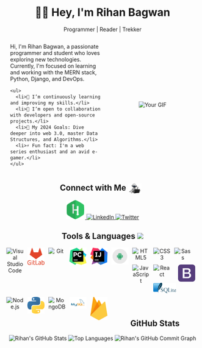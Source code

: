 <!-- Header Section -->
<h1 align="center">👨‍💻 Hey, I'm Rihan Bagwan</h1>
<p align="center">Programmer | Reader | Trekker</p>

<!-- Introduction Section -->
<div style="display: flex; align-items: center; margin-bottom: 20px;">
  <div style="flex: 50%; padding: 0 2%;">
    <p>
      Hi, I'm Rihan Bagwan, a passionate programmer and student who loves exploring new technologies. Currently, I'm focused on learning and working with the MERN stack, Python, Django, and DevOps.
    </p>
    
    <ul>
      <li>🌱 I’m continuously learning and improving my skills.</li>
      <li>👯 I’m open to collaboration with developers and open-source projects.</li>
      <li>🥅 My 2024 Goals: Dive deeper into web 3.0, master Data Structures, and Algorithms.</li>
      <li>⚡ Fun fact: I'm a web series enthusiast and an avid e-gamer.</li>
    </ul>
  </div>
  
  <div style="flex: 50%;">
    <p align="center">
      <img src="D:/coding/the-iconic-rihan/img/giphy.gif" alt="Your GIF">
    </p>
  </div>
</div>

<!-- Connect with Me Section -->
<h2 align="center">Connect with Me <img align="center" alt="idea" width="35px" src="./img/idea.png" style="padding-right:10px;" /></h2>

<p align="center">
  <a href="https://www.hackerrank.com/rihanbagwan98">
    <img alt="Hackerrank" src="https://github.com/the-iconic-rihan/the-iconic-rihan/blob/main/img/hackerrank.svg" width="50px" />
  </a>
  <a href="https://www.linkedin.com/in/rihanbagwan/">
    <img alt="LinkedIn" src="https://upload.wikimedia.org/wikipedia/commons/thumb/c/ca/LinkedIn_logo_initials.png/800px-LinkedIn_logo_initials.png" width="50px" />
  </a>
  <a href="https://twitter.com/RihanBagwan4">
    <img alt="Twitter" src="https://img.freepik.com/premium-vector/social-media-icon-illustration-twitter-twitter-icon-vector-illustration_561158-2027.jpg" width="50px" />
  </a>
</p>

<!-- Tools & Languages Section -->
<h2 align="center">Tools & Languages <img src="https://media.giphy.com/media/WUlplcMpOCEmTGBtBW/giphy.gif" width="30"></h2>

<p align="center">
  <img align="left" alt="Visual Studio Code" width="45px" src="https://cdn.jsdelivr.net/gh/devicons/devicon/icons/vscode/vscode-original.svg" style="padding: 0 10px 10px 0;" />
  <img align="left" alt="Gitlab" width="45px" src="./img/gitlab.svg" style="padding: 0 10px 10px 0;" />
  <img align="left" alt="Git" width="45px" src="https://cdn.jsdelivr.net/gh/devicons/devicon/icons/git/git-original.svg" style="padding: 0 10px 10px 0;" />
  <img align="left" alt="PyCharm" width="45px" src="./img/pycharm.png" style="padding: 0 10px 10px 0;" />
  <img align="left" alt="IntelliJ IDEA" width="45px" src="./img/intellij.png" style="padding: 0 10px 10px 0;" />
  <img align="left" alt="Android Studio" width="45px" src="./img/android.svg" style="padding: 0 10px 10px 0;" />
  <img align="left" alt="HTML5" width="45px" src="https://cdn.jsdelivr.net/gh/devicons/devicon/icons/html5/html5-original.svg" style="padding: 0 10px 10px 0;" />
  <img align="left" alt="CSS3" width="45px" src="https://cdn.jsdelivr.net/gh/devicons/devicon/icons/css3/css3-original.svg" style="padding: 0 10px 10px 0;" />
  <img align="left" alt="Sass" width="45px" src="https://cdn.jsdelivr.net/gh/devicons/devicon/icons/sass/sass-original.svg" style="padding: 0 10px 10px 0;" />
  <img align="left" alt="JavaScript" width="45px" src="https://cdn.jsdelivr.net/gh/devicons/devicon/icons/javascript/javascript-original.svg" style="padding: 0 10px 10px 0;" />
  <code><a href="https://getbootstrap.com/"><img height="45" src="https://raw.githubusercontent.com/github/explore/80688e429a7d4ef2fca1e82350fe8e3517d3494d/topics/bootstrap/bootstrap.png"></a></code>
  <img align="left" alt="React" width="45px" src="https://cdn.jsdelivr.net/gh/devicons/devicon/icons/react/react-original.svg" style="padding: 0 10px 10px 0;" />
  <img align="left" alt="Sqlite" width="60px" src="./img/sqlite.png" style="padding: 0 10px 10px 0;" />
  <img align="left" alt="Node.js" width="45px" src="https://cdn.jsdelivr.net/gh/devicons/devicon/icons/nodejs/nodejs-original.svg" style="padding-right:10px;" />
  <img align="left" alt="Python" width="45px" src="./img/python.svg" style="padding: 0 10px 10px 0;" />
  <img align="left" alt="MongoDB" width="45px" src="https://cdn.jsdelivr.net/gh/devicons/devicon/icons/mongodb/mongodb-original.svg" style="padding-right:10px;" />
  <img align="left" alt="MySQL" width="45px" src="./img/mysql.png" style="padding: 0 10px 10px 0;"/>
  <img align="left" alt="Firebase" width="45px" src="./img/firebase.svg" style="padding: 0 10px 10px 0;"/>
  <!-- Add more tools and languages here -->
</p>

<br/>
<br/>

<br/>
<!-- GitHub Stats Section -->
<h2 align="center">GitHub Stats</h2>

<p align="center">
  <img src="https://github-readme-stats.vercel.app/api?username=the-iconic-rihan&show_icons=true&hide_border=false&title_color=ff652f&icon_color=FFE400&bg_color=09131B&text_color=ffffff&border_color=0c1a25" width="55%" alt="Rihan's GitHub Stats">
  <img src="https://github-readme-stats.vercel.app/api/top-langs/?username=The-iconic-rihan&layout=compact&theme=dark&hide_border=true" height="190px" alt="Top Languages"> 
  <img alt="Rihan's GitHub Commit Graph" src="https://github-readme-streak-stats.herokuapp.com/?user=the-iconic-rihan&hide_border=false&background=09131B&stroke=ffffff&ring=FF652F&fire=FFE400&currStreakLabel=FFFFFF&sideLabels=FFFFFF&currStreakNum=FFFFFF&sideNums=FFFFFF&dates=FFFFFF&border=0C1A25" />
</p>

